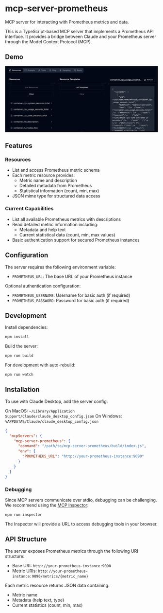 # mcp-server-prometheus

MCP server for interacting with Prometheus metrics and data.

This is a TypeScript-based MCP server that implements a Prometheus API interface. It provides a bridge between Claude and your Prometheus server through the Model Context Protocol (MCP).

## Demo

![demo](/demo.png)

## Features

### Resources

- List and access Prometheus metric schema
- Each metric resource provides:
  - Metric name and description
  - Detailed metadata from Prometheus
  - Statistical information (count, min, max)
- JSON mime type for structured data access

### Current Capabilities

- List all available Prometheus metrics with descriptions
- Read detailed metric information including:
  - Metadata and help text
  - Current statistical data (count, min, max values)
- Basic authentication support for secured Prometheus instances

## Configuration

The server requires the following environment variable:

- `PROMETHEUS_URL`: The base URL of your Prometheus instance

Optional authentication configuration:

- `PROMETHEUS_USERNAME`: Username for basic auth (if required)
- `PROMETHEUS_PASSWORD`: Password for basic auth (if required)

## Development

Install dependencies:

```bash
npm install
```

Build the server:

```bash
npm run build
```

For development with auto-rebuild:

```bash
npm run watch
```

## Installation

To use with Claude Desktop, add the server config:

On MacOS: `~/Library/Application Support/Claude/claude_desktop_config.json`
On Windows: `%APPDATA%/Claude/claude_desktop_config.json`

```json
{
  "mcpServers": {
    "mcp-server-prometheus": {
      "command": "/path/to/mcp-server-prometheus/build/index.js",
      "env": {
        "PROMETHEUS_URL": "http://your-prometheus-instance:9090"
      }
    }
  }
}
```

### Debugging

Since MCP servers communicate over stdio, debugging can be challenging. We recommend using the [MCP Inspector](https://github.com/modelcontextprotocol/inspector):

```bash
npm run inspector
```

The Inspector will provide a URL to access debugging tools in your browser.

## API Structure

The server exposes Prometheus metrics through the following URI structure:

- Base URI: `http://your-prometheus-instance:9090`
- Metric URIs: `http://your-prometheus-instance:9090/metrics/{metric_name}`

Each metric resource returns JSON data containing:

- Metric name
- Metadata (help text, type)
- Current statistics (count, min, max)

